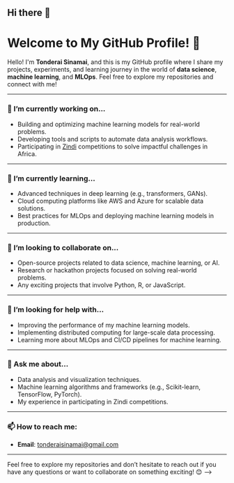## Hi there 👋


# Welcome to My GitHub Profile! 👋

Hello! I'm **Tonderai Sinamai**, and this is my GitHub profile where I share my projects, experiments, and learning journey in the world of **data science**, **machine learning**, and **MLOps**. Feel free to explore my repositories and connect with me!

---

### 🔭 I’m currently working on...
- Building and optimizing machine learning models for real-world problems.
- Developing tools and scripts to automate data analysis workflows.
- Participating in [Zindi](https://zindi.africa/) competitions to solve impactful challenges in Africa.

---

### 🌱 I’m currently learning...
- Advanced techniques in deep learning (e.g., transformers, GANs).
- Cloud computing platforms like AWS and Azure for scalable data solutions.
- Best practices for MLOps and deploying machine learning models in production.

---

### 👯 I’m looking to collaborate on...
- Open-source projects related to data science, machine learning, or AI.
- Research or hackathon projects focused on solving real-world problems.
- Any exciting projects that involve Python, R, or JavaScript.

---

### 🤔 I’m looking for help with...
- Improving the performance of my machine learning models.
- Implementing distributed computing for large-scale data processing.
- Learning more about MLOps and CI/CD pipelines for machine learning.

---

### 💬 Ask me about...
- Data analysis and visualization techniques.
- Machine learning algorithms and frameworks (e.g., Scikit-learn, TensorFlow, PyTorch).
- My experience in participating in Zindi competitions.

---

### 📫 How to reach me:
- **Email**: [tonderaisinamai@gmail.com](mailto:tonderaisinamai@gmail.com)

---


Feel free to explore my repositories and don’t hesitate to reach out if you have any questions or want to collaborate on something exciting! 😊
-->
